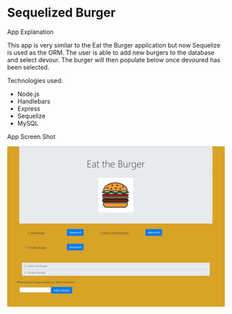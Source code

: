 # Sequelized Burger

App Explanation

This app is very similar to the Eat the Burger application but now Sequelize is used as the ORM. The user is able to add new burgers to the database and select devour. The burger will then populate below once devoured has been selected. 

Technologies used:

* Node.js
* Handlebars
* Express
* Sequelize 
* MySQL


App Screen Shot

![screenshot](https://raw.githubusercontent.com/dzwirlein/sequelizedBurger/master/public/assets/img/Eat%20the%20Burger.JPG)





